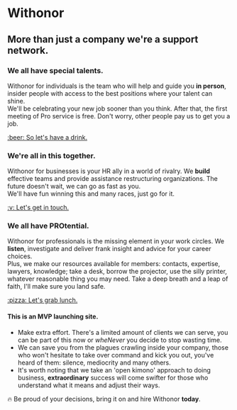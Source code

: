 # Withonor

## More than just a company we're a support network.

### We all have special talents.  
Withonor for individuals is the team who will help and guide you **in person**, insider people with access to the best positions where your talent can shine.  
We'll be celebrating your new job sooner than you think. After that, the first meeting of Pro service is free. Don't worry, other people pay us to get you a job.  
<div class='clearfix actionCall'><a href='http://registro.withonor.com' class='button'>:beer: So let's have a drink.</a></div>  

### We're all in this together.  
Withonor for businesses is your HR ally in a world of rivalry. We **build** effective teams and provide assistance restructuring organizations. The future doesn't wait, we can go as fast as you.  
We'll have fun winning this and many races, just go for it.  
<div class='clearfix actionCall'><a href='http://socios.withonor.com' class='button'>:v: Let's get in touch.</a></div>  

### We all have PROtential.  
Withonor for professionals is the missing element in your work circles. We **listen**, investigate and deliver frank insight and advice for your career choices.  
Plus, we make our resources available for members: contacts, expertise, lawyers, knowledge; take a desk, borrow the projector, use the silly printer, whatever reasonable thing you may need. Take a deep breath and a leap of faith, I'll make sure you land safe.  
<div class='clearfix actionCall'><a href='http://principal.withonor.com' class='button'>:pizza: Let's grab lunch.</a></div>  

#### This is an MVP launching site.
-  Make extra effort. There's a limited amount of clients we can serve, you can be part of this now or _wheNever_ you decide to stop wasting time.  
-  We can save you from the plagues crawling inside your company, those who won't hesitate to take over command and kick you out, you've heard of them: silence, mediocrity and many others.  
-  It's worth noting that we take an 'open kimono' approach to doing business, **extraordinary** success will come swifter for those who understand what it means and adjust their ways.  

:fire: Be proud of your decisions, bring it on and hire Withonor **today**.  
